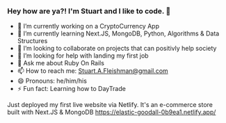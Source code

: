 ### Hey how are ya?! I'm Stuart and I like to code. 👋


- 🔭 I’m currently working on a CryptoCurrency App
- 🌱 I’m currently learning Next.JS, MongoDB, Python, Algorithms & Data Structures
- 👯 I’m looking to collaborate on projects that can positivly help society
- 🤔 I’m looking for help with landing my first job
- 💬 Ask me about Ruby On Rails
- 📫 How to reach me: Stuart.A.Fleishman@gmail.com
- 😄 Pronouns: he/him/his
- ⚡ Fun fact: Learning how to DayTrade

Just deployed my first live website via Netlify. It's an e-commerce store built with Next.JS & MongoDB https://elastic-goodall-0b9ea1.netlify.app/

